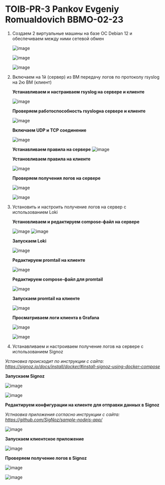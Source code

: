 # TOIB-PR-3 Pankov Evgeniy Romualdovich BBMO-02-23

1. Создаем 2 виртуальные машины на базе ОС Debian 12 и обеспечиваем между ними сетевой обмен

   ![image](Screenshots/1.png)

   ![image](Screenshots/2.png)

   ![image](Screenshots/3.png)
   
2. Включаем на 1й (сервер) из ВМ передачу логов по протоколу rsyslog на 2ю ВМ (клиент)
   
   **Устанавливаем и настраиваем rsyslog на сервере и клиенте**

   ![image](Screenshots/4.png)

   **Проверяем работоспособность rsyslogна сервере и клиенте**

   ![image](Screenshots/5.png)

   **Включаем UDP и TCP соединение**

   ![image](Screenshots/6.png)

   **Устанавливаем правила на сервере**
   ![image](Screenshots/7.png)

   **Установливаем правила на клиенте**
   
   ![image](Screenshots/8.png)

   **Проверяем получения логов на сервере**
   
   ![image](Screenshots/9.png)

   ![image](Screenshots/10.png)

3. Установить и настроить получение логов на сервер с использованием Loki
   
   **Установливаем и редактируем compose-файл на сервере**
 
   ![image](Screenshots/11.png)
   ![image](Screenshots/12.png)
   
   **Запускаем Loki**
 
   ![image](Screenshots/13.png)
 
   **Редактируем promtail на клиенте**
 
   ![image](Screenshots/14.png)

   **Редактируем compose-файл для promtail**
 
   ![image](Screenshots/15.png)
  
   **Запускаем promtail на клиенте**
 
   ![image](Screenshots/16.png)

   **Просматриваем логи клиента в Grafana**
 
   ![image](Screenshots/17.png)

   ![image](Screenshots/18.png)
 
 4. Устанавливаем и настроиваем получение логов на сервере с использованием Signoz

   _Установка происходит по инструкции с сайта: https://signoz.io/docs/install/docker/#install-signoz-using-docker-compose_

   **Запускаем Signoz**
   
   ![image](Screenshots/19.png)
   
   ![image](Screenshots/20.png)
   
   **Редактируем конфигурации на клиенте для отправки данных в Signoz**
   
   _Устнаовка приложения согласно инструкции с сайта: https://github.com/SigNoz/sample-nodejs-app/_
   
   ![image](Screenshots/21.png)

   **Запускаем клиентское приложение**
   
   ![image](Screenshots/22.png)
   
   **Проверяем получение логов в Signoz**
   
   ![image](Screenshots/23.png)
   
   ![image](Screenshots/24.png)
